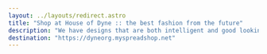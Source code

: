 ```yaml
---
layout: ../layouts/redirect.astro
title: "Shop at House of Dyne :: the best fashion from the future"
description: "We have designs that are both intelligent and good looking, easy to stick out in a crowd of geeks"
destination: "https://dyneorg.myspreadshop.net"
---
```

















